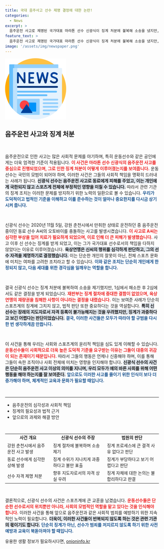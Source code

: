 ```yaml
---
title: 국대 음주사고 선수 제명 결정에 대한 논란!
categories:
  - News
excerpt: >
  음주운전 사고로 제명된 국가대표 마라톤 선수 신광식이 징계 처분에 불복해 소송을 냈지만, 2심에서도 패소했다. 법원은 징계가 정당하다고 판단하며 그의 주장을 일축했다. 클릭해 자세한 내용을 확인하세요!
feature_text: >
  음주운전 사고로 제명된 국가대표 마라톤 선수 신광식이 징계 처분에 불복해 소송을 냈지만, 2심에서도 패소했다. 법원은 징계가 정당하다고 판단하며 그의 주장을 일축했다. 클릭해 자세한 내용을 확인하세요!
image: '/assets/img/newspaper.png'
---
```


<p><img src="/assets/img/newspaper.png" alt="kimp 속보" /></p>

<h2 data-ke-size="size26">음주운전 사고와 징계 처분</h2>

<p data-ke-size="size16">&nbsp;</p>

<p>음주운전으로 인한 사고는 많은 사회적 문제를 야기하며, 특히 운동선수와 같은 공인에게는 더욱 엄격한 기준이 적용됩니다. <b><span style="color: #ee2323;">이 사건은 마라톤 선수 신광식의 음주운전 사고를 중심으로 진행되었으며, 그로 인한 징계 처분이 어떻게 이루어졌는지를 보여줍니다.</span></b> 운동선수는 국민의 모범이 되어야 하며, 이러한 사건은 그들의 사회적 책임을 명확히 드러내는 사례가 됩니다. <b><span style="background-color: #21538527;">신광식 선수는 음주운전 사고로 동료에게 피해를 주었고, 이는 개인에게 국한되지 않고 스포츠계 전체에 부정적인 영향을 미칠 수 있습니다.</span></b> 따라서 관련 기관의 징계 조치는 이러한 문제를 방지하기 위한 노력의 일환으로 볼 수 있습니다. <b><span style="color: #1a5490;">우리가 도덕적이고 법적인 기준을 이해하고 이를 준수하는 것이 얼마나 중요한지를 다시금 상기시켜 줍니다.</span></b></p>

<p data-ke-size="size16">&nbsp;</p>

<p>신광식 선수는 2020년 11월 5일, 강원 춘천시에서 만취한 상태로 운전하던 중 음주운전 중이던 동료 선수 A씨의 오토바이를 충돌하는 사고를 발생시켰습니다. <b><span style="color: #ee2323;">이 사고로 A씨는 심각한 부상을 입어 치료가 필요하게 되었으며, 이로 인해 더 큰 피해가 발생했습니다.</span></b> 사고 이후 신 선수는 징계를 받게 되었고, 이는 그가 국가대표 선수로서의 책임을 다하지 않았다는 이유로 이루어졌습니다. <b><span style="background-color: #21538527;">육상연맹은 신씨의 행위를 심각하게 판단하고, 그의 선수 자격을 제명하기로 결정했습니다.</span></b> 이는 단순한 개인의 잘못이 아닌, 전체 스포츠 문화에 미치는 여파를 고려한 조치라고 할 수 있습니다. <b><span style="color: #1a5490;">이와 같은 조치는 단순히 개인에게 한정되지 않고, 다음 세대를 위한 경각심을 일깨우는 역할을 합니다.</span></b></p>

<p data-ke-size="size16">&nbsp;</p>

<p>결국 신광식 선수는 징계 처분에 불복하여 소송을 제기했지만, 1심에서 패소한 후 2심에서도 같은 결정을 받게 되었습니다. <b><span style="color: #ee2323;">재판부는 징계 절차에 중대한 결함이 없었으며, 육상연맹의 재량권을 침해한 사항이 아니라는 결정을 내렸습니다.</span></b> 이는 보여준 사례가 단순히 스포츠계의 징계에 그치지 않고, 법적 판단 또한 중요하다는 것을 역설합니다. <b><span style="background-color: #21538527;">특히 신 선수는 장래의 지도자로서 자격 등록이 불가능해지는 것을 우려했지만, 징계가 과중하다고 보긴 어렵다는 판단이었습니다.</span></b> <b><span style="color: #1a5490;">결국, 이러한 사건들은 모두가 따라야 할 규범을 다시 한 번 생각하게끔 만듭니다.</span></b></p>

<p data-ke-size="size16">&nbsp;</p>

<p>이 사건을 통해 우리는 사회와 스포츠계의 윤리적 책임을 심도 있게 이해할 수 있습니다. <b><span style="color: #ee2323;">운동선수들이 사회적으로 더욱 높은 도덕적 기준을 요구받는 이유는 그들이 대중의 귀감이 되는 존재이기 때문입니다.</span></b> 따라서 그들의 행동은 언제나 신중해야 하며, 이를 통해 그들이 속한 조직이나 사회 전체에 미치는 영향을 인지해야 합니다. <b><span style="background-color: #21538527;">신광식 선수의 사건은 단순히 음주운전 사고 이상의 의미를 지니며, 우리 모두가 예의 바른 사회를 위해 어떤 행동을 해야 하는지를 잘 보여준다.</span></b> <b><span style="color: #1a5490;">앞으로도 이러한 사고를 줄이기 위한 인식이 보다 더 증가해야 하며, 체계적인 교육과 문화가 필요할 때입니다.</span></b></p>

<p data-ke-size="size16">&nbsp;</p>

<hr>

<ul>
  <li>음주운전의 심각성과 사회적 책임</li>
  <li>징계의 필요성과 법적 근거</li>
  <li>앞으로의 과제와 해결 방안</li>
</ul>

<p data-ke-size="size16">&nbsp;</p>

<table style="width: 100%;">
  <tr>
    <td style="text-align: center; height: 17px;"><b>사건 개요</b></td>
    <td style="text-align: center; height: 17px;"><b>신광식 선수의 주장</b></td>
    <td style="text-align: center; height: 17px;"><b>법원의 판단</b></td>
  </tr>
  <tr>
    <td style="height: 17px;">강원 춘천시에서 음주운전 사고 발생</td>
    <td style="height: 17px;">징계 절차에 불복하며 소송 제기</td>
    <td style="height: 17px;">징계 프로세스에 큰 결격 사유 없다고 판단</td>
  </tr>
  <tr>
    <td style="height: 17px;">동료 선수에게 심각한 상해 발생</td>
    <td style="height: 17px;">징계 수위가 지나치게 과중하다고 불만 표출</td>
    <td style="height: 17px;">징계가 부당하다고 보기 어렵다고 판단</td>
  </tr>
  <tr>
    <td style="height: 17px;">선수 자격 제명 처분</td>
    <td style="height: 17px;">향후 지도자로서의 자격 상실 우려</td>
    <td style="height: 17px;">징계 자체에 대한 논의는 불합리하다고 판결</td>
  </tr>
</table>

<p data-ke-size="size16">&nbsp;</p>

<p>결론적으로, 신광식 선수의 사건은 스포츠계에 큰 교훈을 남겼습니다. <b><span style="color: #ee2323;">운동선수들은 단순한 선수로서의 위치뿐만 아니라, 사회의 모범적인 역할을 맡고 있다는 것을 인식해야 합니다.</span></b> 이러한 사건을 통해 앞으로 음주운전과 같은 사회적 범죄를 예방하기 위한 지속적인 노력이 필요합니다. <b><span style="background-color: #21538527;">더욱이, 이러한 사건들이 반복되지 않도록 하는 것은 관련 기관의 몫이기도 합니다.</span></b> <b><span style="color: #1a5490;">단순히 징계가 아닌, 선수가 범죄를 저지르지 않도록 하기 위한 사전 예방과 교육이 북돋아져야 할 때입니다.</span></b></p>
유용한 생활 정보가 필요하시다면, <a href="https://onioninfo.kr" rel="dofollow">onioninfo.kr</a>


